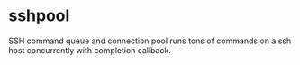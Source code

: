 # sshpool
SSH command queue and connection pool runs tons of commands on a ssh host concurrently with completion callback.
